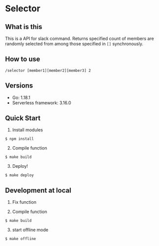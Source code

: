 # Selector

## What is this

This is a API for slack command.
Returns specified count of members are randomly selected from among those specified in `[]` synchronously.

## How to use

```
/selector [member1][member2][member3] 2
```

## Versions

- Go: 1.18.1
- Serverless framework: 3.16.0

## Quick Start

1. Install modules

```
$ npm install
```

2. Compile function

```
$ make build
```

3. Deploy!

```
$ make deploy
```

## Development at local

1. Fix function

2. Compile function
```
$ make build
```

3. start offline mode
```
$ make offline
```
